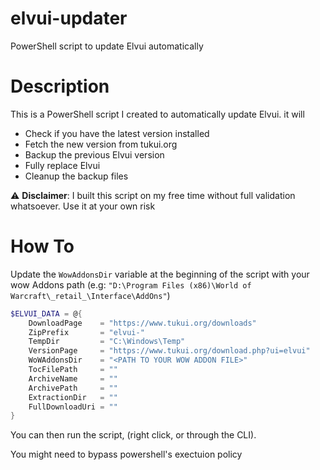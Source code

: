 # elvui-updater
PowerShell script to update Elvui automatically

# Description

This is a PowerShell script I created to automatically update Elvui. it will

  - Check if you have the latest version installed
  - Fetch the new version from tukui.org
  - Backup the previous Elvui version
  - Fully replace Elvui
  - Cleanup the backup files

:warning: **Disclaimer**: I built this script on my free time without full validation whatsoever. Use it at your own risk

# How To

Update the `WowAddonsDir` variable at the beginning of the script with your wow Addons path (e.g: `"D:\Program Files (x86)\World of Warcraft\_retail_\Interface\AddOns"`)


```Powershell
$ELVUI_DATA = @{
    DownloadPage    = "https://www.tukui.org/downloads"
    ZipPrefix       = "elvui-"
    TempDir         = "C:\Windows\Temp"
    VersionPage     = "https://www.tukui.org/download.php?ui=elvui"
    WoWAddonsDir    = "<PATH TO YOUR WOW ADDON FILE>"
    TocFilePath     = ""
    ArchiveName     = ""
    ArchivePath     = ""
    ExtractionDir   = ""
    FullDownloadUri = "" 
}
```

You can then run the script, (right click, or through the CLI).

You might need to bypass powershell's exectuion policy

